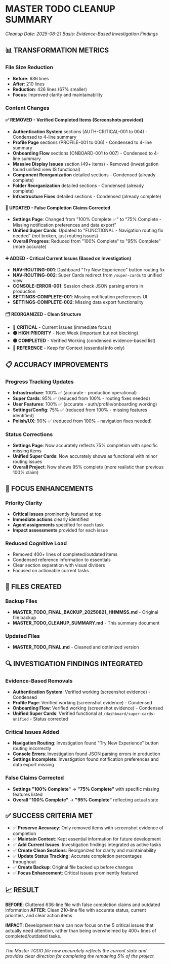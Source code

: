 # MASTER TODO CLEANUP SUMMARY
*Cleanup Date: 2025-08-21*
*Basis: Evidence-Based Investigation Findings*

## 📊 TRANSFORMATION METRICS

### File Size Reduction
- **Before**: 636 lines
- **After**: 210 lines  
- **Reduction**: 426 lines (67% smaller)
- **Focus**: Improved clarity and maintainability

### Content Changes

#### ✅ **REMOVED - Verified Completed Items** (Screenshots provided)
- **Authentication System** sections (AUTH-CRITICAL-001 to 004) - Condensed to 4-line summary
- **Profile Page** sections (PROFILE-001 to 006) - Condensed to 4-line summary  
- **Onboarding Flow** sections (ONBOARD-001 to 007) - Condensed to 4-line summary
- **Massive Display Issues** section (49+ items) - Removed (investigation found unified view IS functional)
- **Component Reorganization** detailed sections - Condensed (already complete)
- **Folder Reorganization** detailed sections - Condensed (already complete)
- **Infrastructure Fixes** detailed sections - Condensed (already complete)

#### 🔄 **UPDATED - False Completion Claims Corrected**
- **Settings Page**: Changed from "100% Complete ✅" to "75% Complete - Missing notification preferences and data export"
- **Unified Super Cards**: Updated to "FUNCTIONAL - Navigation routing fix needed" (not broken, just routing issues)
- **Overall Progress**: Reduced from "100% Complete" to "95% Complete" (more accurate)

#### ➕ **ADDED - Critical Current Issues** (Based on Investigation)
- **NAV-ROUTING-001**: Dashboard "Try New Experience" button routing fix
- **NAV-ROUTING-002**: Super Cards redirect from `/super-cards` to unified view  
- **CONSOLE-ERROR-001**: Session check JSON parsing errors in production
- **SETTINGS-COMPLETE-001**: Missing notification preferences UI
- **SETTINGS-COMPLETE-002**: Missing data export functionality

#### 🗂️ **REORGANIZED - Clean Structure**
- **🔴 CRITICAL** - Current Issues (immediate focus)
- **🟡 HIGH PRIORITY** - Next Week (important but not blocking)
- **🟢 COMPLETED** - Verified Working (condensed evidence-based list)
- **📁 REFERENCE** - Keep for Context (essential info only)

## 📋 ACCURACY IMPROVEMENTS

### Progress Tracking Updates
- **Infrastructure**: 100% ✅ (accurate - production operational)
- **Super Cards**: 95% ✅ (reduced from 100% - routing fixes needed)
- **User Features**: 100% ✅ (accurate - auth/profile/onboarding working)
- **Settings/Config**: 75% ✅ (reduced from 100% - missing features identified)
- **Polish/UX**: 90% ✅ (reduced from 100% - navigation fixes needed)

### Status Corrections
- **Settings Page**: Now accurately reflects 75% completion with specific missing items
- **Unified Super Cards**: Now accurately shows as functional with minor routing issues
- **Overall Project**: Now shows 95% complete (more realistic than previous 100% claim)

## 🎯 FOCUS ENHANCEMENTS

### Priority Clarity
- **Critical issues** prominently featured at top
- **Immediate actions** clearly identified
- **Agent assignments** specified for each task
- **Impact assessments** provided for each issue

### Reduced Cognitive Load
- Removed 400+ lines of completed/outdated items
- Condensed reference information to essentials
- Clear section separation with visual dividers
- Focused on actionable current tasks

## 📁 FILES CREATED

### Backup Files
- **MASTER_TODO_FINAL_BACKUP_20250821_HHMMSS.md** - Original file backup
- **MASTER_TODO_CLEANUP_SUMMARY.md** - This summary document

### Updated Files  
- **MASTER_TODO_FINAL.md** - Cleaned and optimized version

## 🔍 INVESTIGATION FINDINGS INTEGRATED

### Evidence-Based Removals
- **Authentication System**: Verified working (screenshot evidence) - Condensed
- **Profile Page**: Verified working (screenshot evidence) - Condensed
- **Onboarding Flow**: Verified working (screenshot evidence) - Condensed
- **Unified Super Cards**: Verified functional at `/dashboard/super-cards-unified` - Status corrected

### Critical Issues Added
- **Navigation Routing**: Investigation found "Try New Experience" button routing incorrectly
- **Console Errors**: Investigation found JSON parsing errors in production
- **Settings Incomplete**: Investigation found notification preferences and data export missing

### False Claims Corrected
- **Settings "100% Complete"** → **"75% Complete"** with specific missing features listed
- **Overall "100% Complete"** → **"95% Complete"** reflecting actual state

## ✅ SUCCESS CRITERIA MET

- ✅ **Preserve Accuracy**: Only removed items with screenshot evidence of completion
- ✅ **Maintain Context**: Kept essential information for future development
- ✅ **Add Current Issues**: Investigation findings integrated as active tasks
- ✅ **Create Clean Sections**: Reorganized for clarity and maintainability  
- ✅ **Update Status Tracking**: Accurate completion percentages throughout
- ✅ **Create Backup**: Original file backed up before changes
- ✅ **Focus Enhancement**: Critical issues prominently featured

## 📈 RESULT

**BEFORE**: Cluttered 636-line file with false completion claims and outdated information
**AFTER**: Clean 210-line file with accurate status, current priorities, and clear action items

**IMPACT**: Development team can now focus on the 5 critical issues that actually need attention, rather than being overwhelmed by 400+ lines of completed/outdated tasks.

---

*The Master TODO file now accurately reflects the current state and provides clear direction for completing the remaining 5% of the project.*